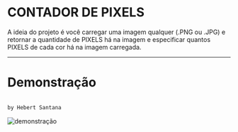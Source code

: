 # CONTADOR DE PIXELS

A ideia do projeto é você carregar uma imagem qualquer (.PNG ou .JPG) e retornar a quantidade de PIXELS há na imagem e especificar quantos PIXELS de cada cor há na imagem carregada.


<hr>
<h1> Demonstração </h1>

~~~ javascript

by Hebert Santana

~~~~


<img align="center" alt="demonstração" src="./assets/img/demonstracao.png" />

